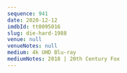 ```yaml
---
sequence: 941
date: 2020-12-12
imdbId: tt0095016
slug: die-hard-1988
venue: null
venueNotes: null
medium: 4k UHD Blu-ray
mediumNotes: 2018 | 20th Century Fox
---
```

